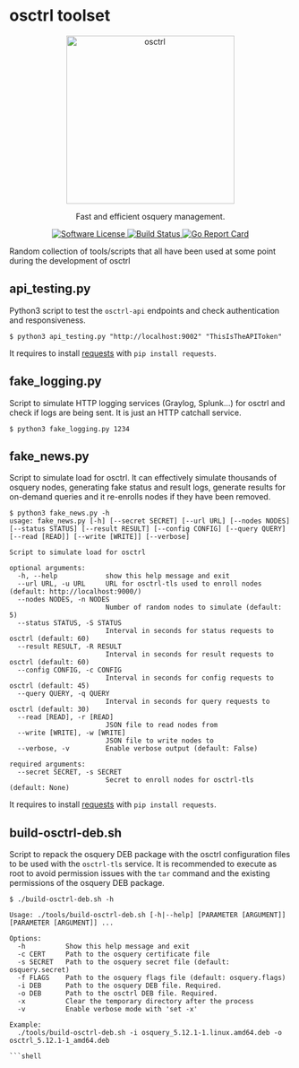 # osctrl toolset

<p align="center">
  <img alt="osctrl" src="../logo.png" width="300" />
  <p align="center">
    Fast and efficient osquery management.
  </p>
  <p align="center">
    <a href="https://github.com/jmpsec/osctrl/blob/master/LICENSE">
      <img alt="Software License" src="https://img.shields.io/badge/license-MIT-green?style=flat-square&fuckgithubcache=1">
    </a>
    <a href="https://github.com/jmpsec/osctrl">
      <img alt="Build Status" src="https://github.com/jmpsec/osctrl/actions/workflows/build_and_test_main_merge.yml/badge.svg?branch=main&fuckgithubcache=1">
    </a>
    <a href="https://goreportcard.com/report/github.com/jmpsec/osctrl">
      <img alt="Go Report Card" src="https://goreportcard.com/badge/github.com/jmpsec/osctrl?style=flat-square&fuckgithubcache=1">
    </a>
  </p>
</p>

Random collection of tools/scripts that all have been used at some point during the development of osctrl

## api_testing.py

Python3 script to test the `osctrl-api` endpoints and check authentication and responsiveness.

```shell
$ python3 api_testing.py "http://localhost:9002" "ThisIsTheAPIToken"
```

It requires to install [requests](https://pypi.org/project/requests/)  with `pip install requests`.

## fake_logging.py

Script to simulate HTTP logging services (Graylog, Splunk...) for osctrl and check if logs are being sent. It is just an HTTP catchall service.

```shell
$ python3 fake_logging.py 1234
```

## fake_news.py

Script to simulate load for osctrl. It can effectively simulate thousands of osquery nodes, generating fake status and result logs, generate results for on-demand queries and it re-enrolls nodes if they have been removed.

```shell
$ python3 fake_news.py -h
usage: fake_news.py [-h] [--secret SECRET] [--url URL] [--nodes NODES] [--status STATUS] [--result RESULT] [--config CONFIG] [--query QUERY] [--read [READ]] [--write [WRITE]] [--verbose]

Script to simulate load for osctrl

optional arguments:
  -h, --help            show this help message and exit
  --url URL, -u URL     URL for osctrl-tls used to enroll nodes (default: http://localhost:9000/)
  --nodes NODES, -n NODES
                        Number of random nodes to simulate (default: 5)
  --status STATUS, -S STATUS
                        Interval in seconds for status requests to osctrl (default: 60)
  --result RESULT, -R RESULT
                        Interval in seconds for result requests to osctrl (default: 60)
  --config CONFIG, -c CONFIG
                        Interval in seconds for config requests to osctrl (default: 45)
  --query QUERY, -q QUERY
                        Interval in seconds for query requests to osctrl (default: 30)
  --read [READ], -r [READ]
                        JSON file to read nodes from
  --write [WRITE], -w [WRITE]
                        JSON file to write nodes to
  --verbose, -v         Enable verbose output (default: False)

required arguments:
  --secret SECRET, -s SECRET
                        Secret to enroll nodes for osctrl-tls (default: None)
```

It requires to install [requests](https://pypi.org/project/requests/)  with `pip install requests`.

## build-osctrl-deb.sh

Script to repack the osquery DEB package with the osctrl configuration files to be used with the `osctrl-tls` service. It is recommended to execute as root to avoid permission issues with the `tar` command and the existing permissions of the osquery DEB package.

```shell
$ ./build-osctrl-deb.sh -h

Usage: ./tools/build-osctrl-deb.sh [-h|--help] [PARAMETER [ARGUMENT]] [PARAMETER [ARGUMENT]] ...

Options:
  -h          Show this help message and exit
  -c CERT     Path to the osquery certificate file
  -s SECRET   Path to the osquery secret file (default: osquery.secret)
  -f FLAGS    Path to the osquery flags file (default: osquery.flags)
  -i DEB      Path to the osquery DEB file. Required.
  -o DEB      Path to the osctrl DEB file. Required.
  -x          Clear the temporary directory after the process
  -v          Enable verbose mode with 'set -x'

Example:
  ./tools/build-osctrl-deb.sh -i osquery_5.12.1-1.linux.amd64.deb -o osctrl_5.12.1-1_amd64.deb

```shell
